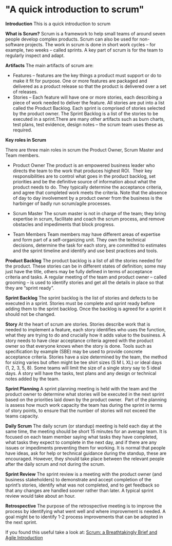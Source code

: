 
# "A quick introduction to scrum"
**Introduction**
This is a quick introduction to scrum 

**What is Scrum?**
Scrum is a framework to help small teams of around seven people develop complex products. Scrum can also be used for non-software projects. The work in scrum is done in short work cycles – for example, two weeks – called sprints. A key part of scrum is for the team to regularly inspect and adapt.

**Artifacts**
The main artifacts of scrum are:
* Features – features are the key things a product must support or do to make it fit for purpose. One or more features are packaged and delivered as a product release so that the product is delivered over a set of releases.
* Stories – Each feature will have one or more stories, each describing a piece of work needed to deliver the feature. All stories are put into a list called the Product Backlog. Each sprint is comprised of stories selected by the product owner. The Sprint Backlog is a list of the stories to be executed in a sprint.There are many other artifacts such as burn charts, test plans, test evidence, design notes – the scrum team uses these as required.

**Key roles in Scrum**

There are three main roles in scrum the Product Owner, Scrum Master and Team members.
* Product Owner
The product is an empowered business leader who directs the team to the work that produces highest ROI.  Their key responsibilities are to control what goes in the product backlog, set priorities and be the definitive source of information about what the product needs to do. They typically determine the acceptance criteria, and agree that completed work meets the criteria. Note that the absence of day to day involvement by a product owner from the business is the harbinger of badly run scrum/agile processes.

* Scrum Master
The scrum master is not in charge of the team; they bring expertise in scrum, facilitate and coach the scrum process, and remove obstacles and impediments that block progress.

* Team Members
Team members may have different areas of expertise and form part of a self-organizing unit. They own the technical decisions, determine the task for each story, are committed to estimates and the sprint timeline and identify and use best practices and tools.

**Product Backlog**
The product backlog is a list of all the stories needed for the product. These stories can be in different states of definition; some may just have the title, others may be fully defined in terms of acceptance criteria and tasks. A regular meeting of the team and product owner – called grooming – is used to identify stories and get all the details in place so that they are “sprint ready”.

**Sprint Backlog**
The sprint backlog is the list of stories and defects to be executed in a sprint. Stories must be complete and sprint ready before adding them to the sprint backlog. Once the backlog is agreed for a sprint it should not be changed.

**Story**
At the heart of scrum are stories. Stories describe work that is needed to implement a feature, each story identifies who uses the function, what they are trying to do and crucially how it adds value to the business. A story needs to have clear acceptance criteria agreed with the product owner so that everyone knows when the story is done. Tools such as specification by example (SBE) may be used to provide concrete acceptance criteria. Stories have a size determined by the team, the method for sizing varies but often might be tee shirt sizes (S M L XL) or ideal days (1, 2, 3, 5, 8). Some teams will limit the size of a single story say to 5 ideal days. A story will have the tasks, test plans and any design or technical notes added by the team.

**Sprint Planning**
A sprint planning meeting is held with the team and the product owner to determine what stories will be executed in the next sprint based on the priorities laid down by the product owner.  Part of the planning is assess how much work capacity the team has during the sprint in terms of story points, to ensure that the number of stories will not exceed the teams capacity.

**Daily Scrum**
The daily scrum (or standup) meeting is held each day at the same time, the meeting should be short 15 minutes for an average team. It is focused on each team member saying what tasks they have completed, what tasks they expect to complete in the next day, and if there are any issues or impediments preventing them for working.
It is normal that people have ideas, ask for help or technical guidance during the standup, these are encouraged. However, they should take place between the relevant people after the daily scrum and not during the scrum.

**Sprint Review**
The sprint review is a meeting with the product owner (and business stakeholders) to demonstrate and accept completion of the sprint’s stories, identify what was not completed, and to get feedback so that any changes are handled sooner rather than later. A typical sprint review would take about an hour.

**Retrospective**
The purpose of the retrospective meeting is to improve the process by identifying what went well and where improvement is needed. A goal might be to identify 1-2 process improvements that can be adopted in the next sprint.

If you found this useful take a look at: [Scrum: a Breathtakingly Brief and Agile Introduction](https://www.amazon.com/dp/B007P5N8D4/ref=dp-kindle-redirect?_encoding=UTF8&btkr=1)